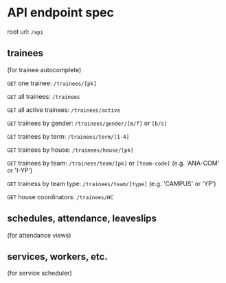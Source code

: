 # API endpoint spec

root url: `/api`

## trainees
(for trainee autocomplete)

`GET` one trainee:
`/trainees/[pk]`

`GET` all trainees:
`/trainees`

`GET` all active trainees:
`/trainees/active`

`GET` trainees by gender:
`/trainees/gender/[m/f]` or `[b/s]`

`GET` trainees by term:
`/trainees/term/[1-4]`

`GET` trainees by house:
`/trainees/house/[pk]`

`GET` trainees by team:
`/trainees/team/[pk]` or `[team-code]` (e.g. 'ANA-COM' or 'I-YP')

`GET` trainess by team type:
`/trainees/team/[type]` (e.g. 'CAMPUS' or 'YP')

`GET` house coordinators:
`/trainees/HC`

## schedules, attendance, leaveslips
(for attendance views)



## services, workers, etc.
(for service scheduler)
